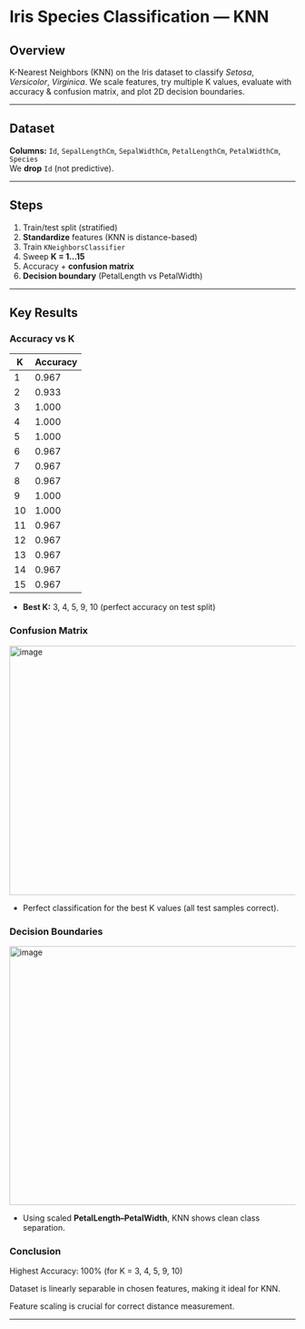 # Iris Species Classification — KNN

## Overview
K-Nearest Neighbors (KNN) on the Iris dataset to classify *Setosa*, *Versicolor*, *Virginica*. We scale features, try multiple K values, evaluate with accuracy & confusion matrix, and plot 2D decision boundaries.

---

## Dataset
**Columns:** `Id`, `SepalLengthCm`, `SepalWidthCm`, `PetalLengthCm`, `PetalWidthCm`, `Species`  
We **drop** `Id` (not predictive).

---

## Steps
1) Train/test split (stratified)  
2) **Standardize** features (KNN is distance-based)  
3) Train `KNeighborsClassifier`  
4) Sweep **K = 1…15**  
5) Accuracy + **confusion matrix**  
6) **Decision boundary** (PetalLength vs PetalWidth)

---

## Key Results

### Accuracy vs K
| K  | Accuracy |
|----|----------|
| 1  | 0.967 |
| 2  | 0.933 |
| 3  | 1.000 |
| 4  | 1.000 |
| 5  | 1.000 |
| 6  | 0.967 |
| 7  | 0.967 |
| 8  | 0.967 |
| 9  | 1.000 |
| 10 | 1.000 |
| 11 | 0.967 |
| 12 | 0.967 |
| 13 | 0.967 |
| 14 | 0.967 |
| 15 | 0.967 |

- **Best K:** 3, 4, 5, 9, 10 (perfect accuracy on test split)

### Confusion Matrix

<img width="582" height="438" alt="image" src="https://github.com/user-attachments/assets/ef4c87b4-805b-4965-b33a-6ddb058668e3" />

- Perfect classification for the best K values (all test samples correct).

### Decision Boundaries

<img width="565" height="455" alt="image" src="https://github.com/user-attachments/assets/844b710e-8b8a-4a5b-b00c-8506b62e988e" />

- Using scaled **PetalLength–PetalWidth**, KNN shows clean class separation.

  
### Conclusion
Highest Accuracy: 100% (for K = 3, 4, 5, 9, 10)

Dataset is linearly separable in chosen features, making it ideal for KNN.

Feature scaling is crucial for correct distance measurement.

---


